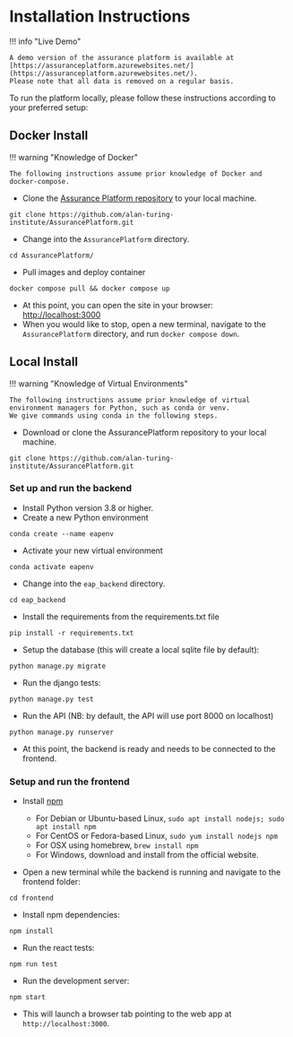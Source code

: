 # Installation Instructions

!!! info "Live Demo"

    A demo version of the assurance platform is available at [https://assuranceplatform.azurewebsites.net/](https://assuranceplatform.azurewebsites.net/).
    Please note that all data is removed on a regular basis.

To run the platform locally, please follow these instructions according to your preferred setup:

## Docker Install

!!! warning "Knowledge of Docker"

    The following instructions assume prior knowledge of Docker and docker-compose. 

- Clone the [Assurance Platform repository](https://github.com/alan-turing-institute/AssurancePlatform) to your local machine.

```shell
git clone https://github.com/alan-turing-institute/AssurancePlatform.git
```

- Change into the `AssurancePlatform` directory.

```shell
cd AssurancePlatform/
```

- Pull images and deploy container

```shell
docker compose pull && docker compose up
```

- At this point, you can open the site in your browser: [http://localhost:3000](http://localhost:3000)
- When you would like to stop, open a new terminal, navigate to the `AssurancePlatform` directory, and run ```docker compose down```.

## Local Install

!!! warning "Knowledge of Virtual Environments"

    The following instructions assume prior knowledge of virtual environment managers for Python, such as conda or venv.
    We give commands using conda in the following steps.

- Download or clone the AssurancePlatform repository to your local machine.

```shell
git clone https://github.com/alan-turing-institute/AssurancePlatform.git
```

### Set up and run the backend

- Install Python version 3.8 or higher.
- Create a new Python environment

```shell
conda create --name eapenv
```

- Activate your new virtual environment

```shell
conda activate eapenv
```

- Change into the `eap_backend` directory.

```shell
cd eap_backend
```

- Install the requirements from the requirements.txt file

```shell
pip install -r requirements.txt
```

- Setup the database (this will create a local sqlite file by default): 

```shell
python manage.py migrate
```
- Run the django tests:

```shell
python manage.py test
```

- Run the API (NB: by default, the API will use port 8000 on localhost)

```shell
python manage.py runserver
```

- At this point, the backend is ready and needs to be connected to the frontend.

### Setup and run the frontend

- Install [npm](https://www.npmjs.com/)
    - For Debian or Ubuntu-based Linux, ```sudo apt install nodejs; sudo apt install npm```
    - For CentOS or Fedora-based Linux, ```sudo yum install nodejs npm```
    - For OSX using homebrew, ```brew install npm```
    - For Windows, download and install from the official website.

- Open a new terminal while the backend is running and navigate to the frontend folder:

```shell
cd frontend
```

- Install npm dependencies:

```shell
npm install
```

- Run the react tests:
 
```shell
npm run test
```

- Run the development server:

```shell
npm start
```

- This will launch a browser tab pointing to the web app at `http://localhost:3000`.
